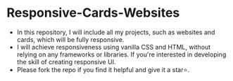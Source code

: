 # Responsive-Cards-Websites

- In this repository, I will include all my projects, such as websites and cards, which will be fully responsive.
- I will achieve responsiveness using vanilla CSS and HTML, without relying on any frameworks or libraries. If you're interested in developing the skill of creating responsive UI.
- Please fork the repo if you find it helpful and give it a star⭐.
